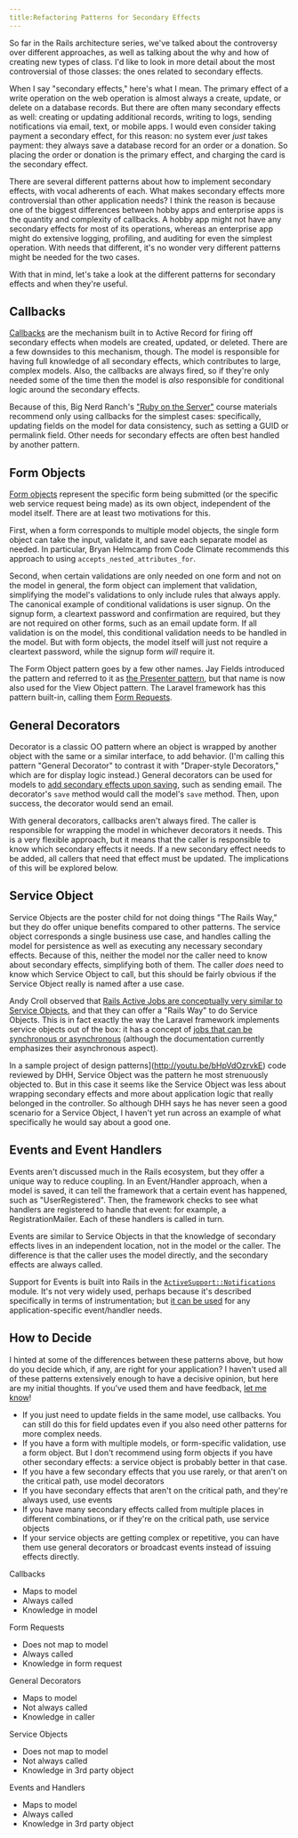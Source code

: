 ```yaml
---
title:Refactoring Patterns for Secondary Effects
---
```


So far in the Rails architecture series, we've talked about the controversy over different approaches, as well as talking about the why and how of creating new types of class. I'd like to look in more detail about the most controversial of those classes: the ones related to secondary effects.

When I say "secondary effects," here's what I mean. The primary effect of a write operation on the web operation is almost always a create, update, or delete on a database records. But there are often many secondary effects as well: creating or updating additional records, writing to logs, sending notifications via email, text, or mobile apps. I would even consider taking payment a secondary effect, for this reason: no system ever *just* takes payment: they always save a database record for an order or a donation. So placing the order or donation is the primary effect, and charging the card is the secondary effect.

There are several different patterns about how to implement secondary effects, with vocal adherents of each. What makes secondary effects more controversial than other application needs? I think the reason is because one of the biggest differences between hobby apps and enterprise apps is the quantity and complexity of callbacks. A hobby app might not have any secondary effects for most of its operations, whereas an enterprise app might do extensive logging, profiling, and auditing for even the simplest operation. With needs that different, it's no wonder very different patterns might be needed for the two cases.

With that in mind, let's take a look at the different patterns for secondary effects and when they're useful.

## Callbacks

[Callbacks](http://guides.rubyonrails.org/active_record_callbacks.html) are the mechanism built in to Active Record for firing off secondary effects when models are created, updated, or deleted. There are a few downsides to this mechanism, though. The model is responsible for having full knowledge of all secondary effects, which contributes to large, complex models. Also, the callbacks are always fired, so if they're only needed some of the time then the model is *also* responsible for conditional logic around the secondary effects.

Because of this, Big Nerd Ranch's ["Ruby on the Server"](https://training.bignerdranch.com/classes/ruby-on-the-server) course materials recommend only using callbacks for the simplest cases: specifically, updating fields on the model for data consistency, such as setting a GUID or permalink field. Other needs for secondary effects are often best handled by another pattern.

## Form Objects

[Form objects](http://culttt.com/2015/11/04/using-form-objects-in-ruby-on-rails) represent the specific form being submitted (or the specific web service request being made) as its own object, independent of the model itself. There are at least two motivations for this.

First, when a form corresponds to multiple model objects, the single form object can take the input, validate it, and save each separate model as needed. In particular, Bryan Helmcamp from Code Climate recommends this approach to using `accepts_nested_attributes_for`.

Second, when certain validations are only needed on one form and not on the model in general, the form object can implement that validation, simplifying the model's validations to only include rules that always apply. The canonical example of conditional validations is user signup. On the signup form, a cleartext password and confirmation are required, but they are not required on other forms, such as an email update form. If all validation is on the model, this conditional validation needs to be handled in the model. But with form objects, the model itself will just not require a cleartext password, while the signup form *will* require it.

The Form Object pattern goes by a few other names. Jay Fields introduced the pattern and referred to it as [the Presenter pattern](http://blog.jayfields.com/2007/03/rails-presenter-pattern.html), but that name is now also used for the View Object pattern. The Laravel framework has this pattern built-in, calling them [Form Requests](http://laravel.com/docs/5.1/validation#form-request-validation).

## General Decorators

Decorator is a classic OO pattern where an object is wrapped by another object with the same or a similar interface, to add behavior. (I'm calling this pattern "General Decorator" to contrast it with "Draper-style Decorators," which are for display logic instead.) General decorators can be used for models to [add secondary effects upon saving](http://blog.codeclimate.com/blog/2012/10/17/7-ways-to-decompose-fat-activerecord-models/), such as sending email. The decorator's `save` method would call the model's `save` method. Then, upon success, the decorator would send an email.

With general decorators, callbacks aren't always fired. The caller is responsible for wrapping the model in whichever decorators it needs. This is a very flexible approach, but it means that the caller is responsible to know which secondary effects it needs. If a new secondary effect needs to be added, all callers that need that effect must be updated. The implications of this will be explored below.

## Service Object

Service Objects are the poster child for not doing things "The Rails Way," but they do offer unique benefits compared to other patterns. The service object corresponds a single business use case, and handles calling the model for persistence as well as executing any necessary secondary effects. Because of this, neither the model nor the caller need to know about secondary effects, simplifying both of them. The caller *does* need to know which Service Object to call, but this should be fairly obvious if the Service Object really is named after a use case.

Andy Croll observed that [Rails Active Jobs are conceptually very similar to Service Objects](http://youtu.be/60LH3em78V8), and that they can offer a "Rails Way" to do Service Objects. This is in fact exactly the way the Laravel framework implements service objects out of the box: it has a concept of [jobs that can be synchronous or asynchronous](http://laravel.com/docs/5.1/queues) (although the documentation currently emphasizes their asynchronous aspect).

In a sample project of design patterns](http://youtu.be/bHpVdOzrvkE) code reviewed by DHH, Service Object was the pattern he most strenuously objected to. But in this case it seems like the Service Object was less about wrapping secondary effects and more about application logic that really belonged in the controller. So although DHH says he has never seen a good scenario for a Service Object, I haven't yet run across an example of what specifically he would say about a good one.

## Events and Event Handlers

Events aren't discussed much in the Rails ecosystem, but they offer a unique way to reduce coupling. In an Event/Handler approach, when a model is saved, it can tell the framework that a certain event has happened, such as "UserRegistered". Then, the framework checks to see what handlers are registered to handle that event: for example, a RegistrationMailer. Each of these handlers is called in turn.

Events are similar to Service Objects in that the knowledge of secondary effects lives in an independent location, not in the model or the caller. The difference is that the caller uses the model directly, and the secondary effects are always called.

Support for Events is built into Rails in the [`ActiveSupport::Notifications`](http://api.rubyonrails.org/classes/ActiveSupport/Notifications.html) module. It's not very widely used, perhaps because it's described specifically in terms of instrumentation; but [it can be used](http://youtu.be/dgUhP606F9w) for any application-specific event/handler needs.

## How to Decide

I hinted at some of the differences between these patterns above, but how do you decide which, if any, are right for your application? I haven't used all of these patterns extensively enough to have a decisive opinion, but here are my initial thoughts. If you've used them and have feedback, [let me know](https://twitter.com/CodingItWrong)!

- If you just need to update fields in the same model, use callbacks. You can still do this for field updates even if you also need other patterns for more complex needs.
- If you have a form with multiple models, or form-specific validation, use a form object. But I don't recommend using form objects if you have other secondary effects: a service object is probably better in that case.
- If you have a few secondary effects that you use rarely, or that aren't on the critical path, use model decorators
- If you have secondary effects that aren't on the critical path, and they're always used, use events
- If you have many secondary effects called from multiple places in different combinations, or if they're on the critical path, use service objects
- If your service objects are getting complex or repetitive, you can have them use general decorators or broadcast events instead of issuing effects directly.

Callbacks
- Maps to model
- Always called
- Knowledge in model

Form Requests
- Does not map to model
- Always called
- Knowledge in form request

General Decorators
- Maps to model
- Not always called
- Knowledge in caller

Service Objects
- Does not map to model
- Not always called
- Knowledge in 3rd party object

Events and Handlers
- Maps to model
- Always called
- Knowledge in 3rd party object
